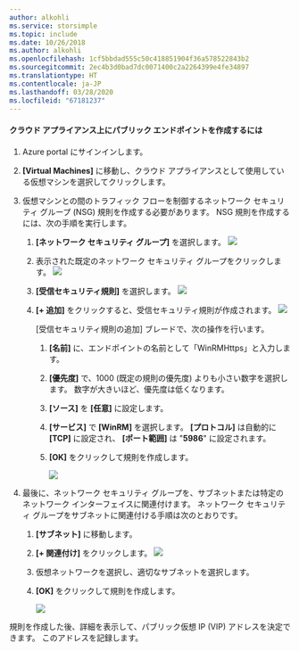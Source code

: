 ```yaml
---
author: alkohli
ms.service: storsimple
ms.topic: include
ms.date: 10/26/2018
ms.author: alkohli
ms.openlocfilehash: 1cf5bbdad555c50c418851904f36a578522843b2
ms.sourcegitcommit: 2ec4b3d0bad7dc0071400c2a2264399e4fe34897
ms.translationtype: HT
ms.contentlocale: ja-JP
ms.lasthandoff: 03/28/2020
ms.locfileid: "67181237"
---
```

#### <a name="to-create-public-endpoints-on-the-cloud-appliance"></a>クラウド アプライアンス上にパブリック エンドポイントを作成するには

1. Azure portal にサインインします。
2. **[Virtual Machines]** に移動し、クラウド アプライアンスとして使用している仮想マシンを選択してクリックします。
    
3. 仮想マシンとの間のトラフィック フローを制御するネットワーク セキュリティ グループ (NSG) 規則を作成する必要があります。 NSG 規則を作成するには、次の手順を実行します。
    1. **[ネットワーク セキュリティ グループ]** を選択します。
        ![](./media/storsimple-8000-create-public-endpoints-cloud-appliance/sca-create-public-endpt1.png)

    2. 表示された既定のネットワーク セキュリティ グループをクリックします。
        ![](./media/storsimple-8000-create-public-endpoints-cloud-appliance/sca-create-public-endpt2.png)

    3. **[受信セキュリティ規則]** を選択します。
        ![](./media/storsimple-8000-create-public-endpoints-cloud-appliance/sca-create-public-endpt3.png)

    4. **[+ 追加]** をクリックすると、受信セキュリティ規則が作成されます。
        ![](./media/storsimple-8000-create-public-endpoints-cloud-appliance/sca-create-public-endpt4.png)

        [受信セキュリティ規則の追加] ブレードで、次の操作を行います。

        1. **[名前]** に、エンドポイントの名前として「WinRMHttps」と入力します。
        
        2. **[優先度]** で、1000 (既定の規則の優先度) よりも小さい数字を選択します。 数字が大きいほど、優先度は低くなります。

        3. **[ソース]** を **[任意]** に設定します。

        4. **[サービス]** で **[WinRM]** を選択します。 **[プロトコル]** は自動的に **[TCP]** に設定され、 **[ポート範囲]** は "**5986**" に設定されます。

        5. **[OK]** をクリックして規則を作成します。

            ![](./media/storsimple-8000-create-public-endpoints-cloud-appliance/sca-create-public-endpt5.png)

4. 最後に、ネットワーク セキュリティ グループを、サブネットまたは特定のネットワーク インターフェイスに関連付けます。 ネットワーク セキュリティ グループをサブネットに関連付ける手順は次のとおりです。
    1. **[サブネット]** に移動します。
    2. **[+ 関連付け]** をクリックします。
        ![](./media/storsimple-8000-create-public-endpoints-cloud-appliance/sca-create-public-endpt7.png)

    3. 仮想ネットワークを選択し、適切なサブネットを選択します。
    4. **[OK]** をクリックして規則を作成します。

        ![](./media/storsimple-8000-create-public-endpoints-cloud-appliance/sca-create-public-endpt11.png)

規則を作成した後、詳細を表示して、パブリック仮想 IP (VIP) アドレスを決定できます。 このアドレスを記録します。


